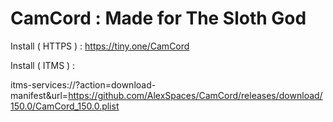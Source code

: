 # CamCord : Made for The Sloth God
Install ( HTTPS ) : https://tiny.one/CamCord

Install ( ITMS ) : 


itms-services://?action=download-manifest&url=https://github.com/AlexSpaces/CamCord/releases/download/150.0/CamCord_150.0.plist
